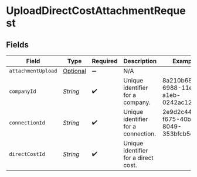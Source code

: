 # UploadDirectCostAttachmentRequest


## Fields

| Field                                                                     | Type                                                                      | Required                                                                  | Description                                                               | Example                                                                   |
| ------------------------------------------------------------------------- | ------------------------------------------------------------------------- | ------------------------------------------------------------------------- | ------------------------------------------------------------------------- | ------------------------------------------------------------------------- |
| `attachmentUpload`                                                        | [Optional<AttachmentUpload>](../../models/components/AttachmentUpload.md) | :heavy_minus_sign:                                                        | N/A                                                                       |                                                                           |
| `companyId`                                                               | *String*                                                                  | :heavy_check_mark:                                                        | Unique identifier for a company.                                          | 8a210b68-6988-11ed-a1eb-0242ac120002                                      |
| `connectionId`                                                            | *String*                                                                  | :heavy_check_mark:                                                        | Unique identifier for a connection.                                       | 2e9d2c44-f675-40ba-8049-353bfcb5e171                                      |
| `directCostId`                                                            | *String*                                                                  | :heavy_check_mark:                                                        | Unique identifier for a direct cost.                                      |                                                                           |